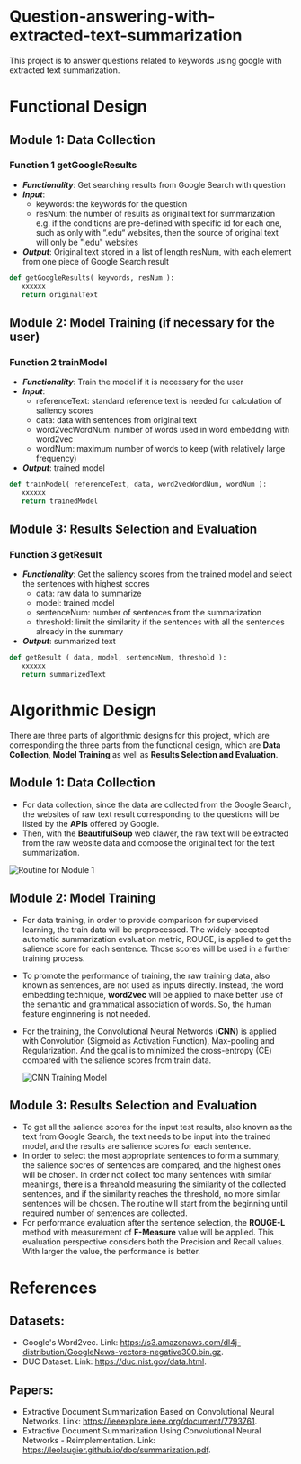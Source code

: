 # Question-answering-with-extracted-text-summarization
This project is to answer questions related to keywords using google with extracted text summarization.

# Functional Design

<!-- ## Funtion 1 inputQuestionTemplate
* ***Functionality***: Implement the question template
* ***Input***:
    * templateId: the id of the template
    * template: template represented by a list
    <br>e.g. "What is xxx" is represented by ["What is ", 0]
    <br>e.g. "xxx's history" is represented by [0, "'s history"]
* ***Output***: 0 for success and -1 for failed
```python
def inputQuestionTemplate( templateId, template ):
   xxxxxx
   return 0
``` -->

<!-- ## Function 2 getGoogleResults
* ***Functionality***: Get searching results from Google Search with question
* ***Input***:
   * question: the question to be searched on Google
   * resNum: the number of results as original text for summarization
   * conditionId: potential condition for Google Search result filter
   <br>e.g. if the conditions are pre-defined with specific id for each one, such as only with “.edu“ websites, then the source of original text will only be ".edu" websites
* ***Output***: Original text stored in a list of length resNum, with each element from one piece of Google Search result
```python
def getGoogleResults( question, resNum, conditionId ):
   xxxxxx
   return originalText
``` -->

## Module 1: Data Collection
### Function 1 getGoogleResults
* ***Functionality***: Get searching results from Google Search with question
* ***Input***:
   * keywords: the keywords for the question
   * resNum: the number of results as original text for summarization
   <br>e.g. if the conditions are pre-defined with specific id for each one, such as only with “.edu“ websites, then the source of original text will only be ".edu" websites
* ***Output***: Original text stored in a list of length resNum, with each element from one piece of Google Search result
```python
def getGoogleResults( keywords, resNum ):
   xxxxxx
   return originalText
```

<!-- ### Function 2 optimizeResultsWithConcept
* ***Functionality***: Select the best results from Google based on the key concept
* * ***Input***:
   * keywords: the keywords for key concepts for the question
   * resNum: the number of optimized results
   * originalText: the original text to be optimized, stored as a list
* ***Output***: Optimized text stored in a list of length resNum
```python
def optimizeResultsWithConcept( keywords, resNum, originalText ):
   xxxxxx
   return optimizedText
``` -->

## Module 2: Model Training (if necessary for the user)
### Function 2 trainModel
* ***Functionality***: Train the model if it is necessary for the user
* ***Input***:
   * referenceText: standard reference text is needed for calculation of saliency scores
   * data: data with sentences from original text
   * word2vecWordNum: number of words used in word embedding with word2vec
   * wordNum: maximum number of words to keep (with relatively large frequency)
* ***Output***: trained model
```python
def trainModel( referenceText, data, word2vecWordNum, wordNum ):
   xxxxxx
   return trainedModel
```

<!-- ### Function 3 preprocess
* ***Functionality***: Preprocess the sentences from original text by Rouge method compared with reference data to get each sentence's saliency scores
* ***Input***:
   * rougeMethodId: id selection of Rouge method
   * referenceText: standard reference text is needed for calculation of saliency scores
   * data: data with sentences from original text
* ***Output***: data with sentences and saliency scores for each sentence
```python
def preprocess( rougeMethodId, referenceText, data ):
   xxxxxx
   return dataWithScores
```

### Function 4 embedSentences
* ***Functionality***: Embed the sentences with word2vec
* ***Input***:
   * data: data with sentences and their corresponding saliency scores
   * word2vecWordNum: number of words used in word embedding with word2vec
   * wordNum: maximum number of words to keep (with relatively large frequency)
* ***Output***: embedded data with saliency scores
```python
def embedSentences( data, word2vecWordNum, wordNum ):
   xxxxxx
   return embeddedData
```
### Function 5 trainModel
* ***Functionality***: Train the CNN model based on embedded data from standard reference text
* ***Input***:
   * embeddedData: embedded data with saliency scores
   * dataWithScores: data with sentences and saliency scores for each sentence
* ***Output***: trained model
```python
def trainModel( embeddedData, dataWithScores ):
   xxxxxx
   return trainedModel
``` -->

## Module 3: Results Selection and Evaluation
### Function 3 getResult
* ***Functionality***: Get the saliency scores from the trained model and select the sentences with highest scores
   * data: raw data to summarize
   * model: trained model
   * sentenceNum: number of sentences from the summarization
   * threshold: limit the similarity if the sentences with all the sentences already in the summary
* ***Output***: summarized text
```python
def getResult ( data, model, sentenceNum, threshold ):
   xxxxxx
   return summarizedText
```

<!-- ### Function 6 getModelOutput
* ***Functionality***: Get the saliency scores output by the trained model
* ***Input***:
   * data: raw data to summarize
   * model: trained model
* ***Output***: Data with sentences with saliency scores
```python
def getModelOutput ( data, model ):
   xxxxxx
   return rawResults
```

### Function 7 selectSentences
* ***Functionality***: Select sentence from sentences with highest saliency scores calculated by the trained model
* ***Input***:
   * data: data from the output of trained model, with saliency scores
   * sentenceNum: number of sentences from the summarization
   * threshold: limit the similarity if the sentences with all the sentences already in the summary
* ***Output***: summarized text
```python
def selectSentences ( data, sentenceNum, threshold ):
   xxxxxx
   return summarizedText
``` -->

<!-- ## Function 7 evaluateWithRouge
* ***Functionality***: Evaluate the text summarization result with Rouge
* ***Input***:
   * rougeMethodId: since there are many different Rouge evaluation methods, such Rouge-1, Rouge-2 and Rouge-L, this is for selection of Rouge method
   * referenceText: for some Rouge methods, the evaluation needs the standard reference text
   * summarizedText: summarized text to be evaluated
* ***Output***: evaluation result represented by a dictionary with form {Precision: xxx, Recall: xxx, Fmeasure: xxx}
```python
def evaluateWithRouge( rougeMethodId, referenceText, summarizedText ):
   xxxxxx
   return evaluationResult
``` -->

<!-- ### Function 8 evaluateWithRouge
* ***Functionality***: Evaluate the text summarization result with Rouge
* ***Input***:
   * referenceText: for some Rouge methods, the evaluation needs the standard reference text
   * summarizedText: summarized text to be evaluated
* ***Output***: evaluation result represented by a dictionary with form {Precision: xxx, Recall: xxx, Fmeasure: xxx}
```python
def evaluateWithRouge( referenceText, summarizedText ):
   xxxxxx
   return evaluationResult
``` -->

<!-- ## Function 8 getAnswer
* ***Functionality***: Overall text summarization function, for convenience of implementation
* ***Input***:
   * templateId: the id of the template
   * conditionId: potential condition for Google Search result filter
   * searchResNum: the number of google search results as original text for summarization
   * keyword: keyword of the question
   * sentenceNum: the sentence number of summarized text
* ***Output***: summarized text
```python
def getAnswer( templateId, conditionId, searchResNum, keyword, sentenceNum ):
   xxxxxx
   return summarizedText
``` -->

<!-- ## Function 7 getAnswer
* ***Functionality***: Overall text summarization function, for convenience of implementation
* ***Input***:
   * searchResNum: the number of google search results as original text for summarization
   * keywords: keywords of the question
   * sentenceNum: the sentence number of summarized text
* ***Output***: summarized text
```python
def getAnswer( searchResNum, keywords, sentenceNum ):
   xxxxxx
   return summarizedText
``` -->

# Algorithmic Design

There are three parts of algorithmic designs for this project, which are corresponding the three parts from the functional design, which are **Data Collection**, **Model Training** as well as **Results Selection and Evaluation**.

## Module 1: Data Collection
* For data collection, since the data are collected from the Google Search, the websites of raw text result corresponding to the questions will be listed by the **APIs** offered by Google.
* Then, with the **BeautifulSoup** web clawer, the raw text will be extracted from the raw website data and compose the original text for the text summarization.<br>
<!-- * Then, since some of the searching results may not be relevant enough with the keywords presented by the user, there will be a filter algorithm to opimize the searching results. In details, the ones most related to the concept will be chosed to form the text to be summarized. For this part, I will temporarily apply the algorithms from Zicheng to pursue the best performance.<br> -->


  ![Routine for Module 1](https://github.com/Forward-UIUC-2021F/Question-answering-with-extracted-text-summarization/blob/main/Images_for_md/Module_1.png)

## Module 2: Model Training
* For data training, in order to provide comparison for supervised learning, the train data will be preprocessed. The widely-accepted automatic summarization evaluation metric, ROUGE, is applied to get the salience score for each sentence. Those scores will be used in a further training process.
* To promote the performance of training, the raw training data, also known as sentences, are not used as inputs directly. Instead, the word embedding technique, **word2vec** will be applied to make better use of the semantic and grammatical association of words. So, the human feature enginnering is not needed.
* For the training, the Convolutional Neural Networds (**CNN**) is applied with Convolution (Sigmoid as Activation Function), Max-pooling and Regularization. And the goal is to minimized the cross-entropy (CE) compared with the salience scores from train data.<br>

   ![CNN Training Model](https://github.com/Forward-UIUC-2021F/Question-answering-with-extracted-text-summarization/blob/main/Images_for_md/Module_2.png)

## Module 3: Results Selection and Evaluation
* To get all the salience scores for the input test results, also known as the text from Google Search, the text needs to be input into the trained model, and the results are salience scores for each sentence.
* In order to select the most appropriate sentences to form a summary, the salience socres of sentences are compared, and the highest ones will be chosen. In order not collect too many sentences with similar meanings, there is a threahold measuring the similarity of the collected sentences, and if the similarity reaches the threshold, no more similar sentences will be chosen. The routine will start from the beginning until required number of sentences are collected.
* For performance evaluation after the sentence selection, the **ROUGE-L** method with measurement of **F-Measure** value will be applied. This evaluation perspective considers both the Precision and Recall values. With larger the value, the performance is better.

# References
## Datasets:
* Google's Word2vec. Link: https://s3.amazonaws.com/dl4j-distribution/GoogleNews-vectors-negative300.bin.gz.
* DUC Dataset. Link: https://duc.nist.gov/data.html.
## Papers:
* Extractive Document Summarization Based on Convolutional Neural Networks. Link: https://ieeexplore.ieee.org/document/7793761.
* Extractive Document Summarization Using Convolutional Neural Networks - Reimplementation. Link: https://leolaugier.github.io/doc/summarization.pdf.
